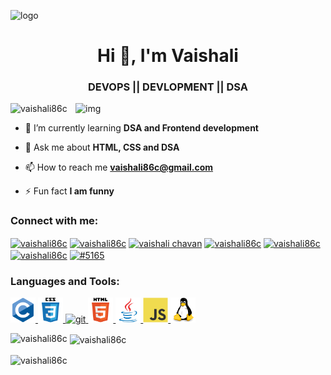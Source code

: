 ![logo]()
<h1 align="center">Hi 👋, I'm Vaishali</h1>
<h3 align="center">DEVOPS || DEVLOPMENT || DSA </h3>
<img align="right" alt="img" width="400" src="https://i.pinimg.com/originals/b8/52/93/b852935a26257463d4d036b8d6f8e345.gif">

<p align="left"> <img src="https://komarev.com/ghpvc/?username=vaishali86c&label=Profile%20views&color=0e75b6&style=flat" alt="vaishali86c" /> </p>

- 🌱 I’m currently learning **DSA and Frontend development**

- 💬 Ask me about **HTML, CSS and DSA**

- 📫 How to reach me **vaishali86c@gmail.com**

- ⚡ Fun fact **I am funny**

<h3 align="left">Connect with me:</h3>
<p align="left">
<a href="https://codepen.io/vaishali86c" target="blank"><img align="center" src="https://raw.githubusercontent.com/rahuldkjain/github-profile-readme-generator/master/src/images/icons/Social/codepen.svg" alt="vaishali86c" height="30" width="40" /></a>
<a href="https://twitter.com/vaishali86c" target="blank"><img align="center" src="https://raw.githubusercontent.com/rahuldkjain/github-profile-readme-generator/master/src/images/icons/Social/twitter.svg" alt="vaishali86c" height="30" width="40" /></a>
<a href="https://linkedin.com/in/vaishali chavan" target="blank"><img align="center" src="https://raw.githubusercontent.com/rahuldkjain/github-profile-readme-generator/master/src/images/icons/Social/linked-in-alt.svg" alt="vaishali chavan" height="30" width="40" /></a>
<a href="https://codesandbox.com/vaishali86c" target="blank"><img align="center" src="https://raw.githubusercontent.com/rahuldkjain/github-profile-readme-generator/master/src/images/icons/Social/codesandbox.svg" alt="vaishali86c" height="30" width="40" /></a>
<a href="https://instagram.com/vaishali86c" target="blank"><img align="center" src="https://raw.githubusercontent.com/rahuldkjain/github-profile-readme-generator/master/src/images/icons/Social/instagram.svg" alt="vaishali86c" height="30" width="40" /></a>
<a href="https://www.leetcode.com/vaishali86c" target="blank"><img align="center" src="https://raw.githubusercontent.com/rahuldkjain/github-profile-readme-generator/master/src/images/icons/Social/leet-code.svg" alt="vaishali86c" height="30" width="40" /></a>
<a href="https://discord.gg/#5165" target="blank"><img align="center" src="https://raw.githubusercontent.com/rahuldkjain/github-profile-readme-generator/master/src/images/icons/Social/discord.svg" alt="#5165" height="30" width="40" /></a>
</p>

<h3 align="left">Languages and Tools:</h3>
<p align="left"> <a href="https://www.cprogramming.com/" target="_blank" rel="noreferrer"> <img src="https://raw.githubusercontent.com/devicons/devicon/master/icons/c/c-original.svg" alt="c" width="40" height="40"/> </a> <a href="https://www.w3schools.com/css/" target="_blank" rel="noreferrer"> <img src="https://raw.githubusercontent.com/devicons/devicon/master/icons/css3/css3-original-wordmark.svg" alt="css3" width="40" height="40"/> </a> <a href="https://git-scm.com/" target="_blank" rel="noreferrer"> <img src="https://www.vectorlogo.zone/logos/git-scm/git-scm-icon.svg" alt="git" width="40" height="40"/> </a> <a href="https://www.w3.org/html/" target="_blank" rel="noreferrer"> <img src="https://raw.githubusercontent.com/devicons/devicon/master/icons/html5/html5-original-wordmark.svg" alt="html5" width="40" height="40"/> </a> <a href="https://www.java.com" target="_blank" rel="noreferrer"> <img src="https://raw.githubusercontent.com/devicons/devicon/master/icons/java/java-original.svg" alt="java" width="40" height="40"/> </a> <a href="https://developer.mozilla.org/en-US/docs/Web/JavaScript" target="_blank" rel="noreferrer"> <img src="https://raw.githubusercontent.com/devicons/devicon/master/icons/javascript/javascript-original.svg" alt="javascript" width="40" height="40"/> </a> <a href="https://www.linux.org/" target="_blank" rel="noreferrer"> <img src="https://raw.githubusercontent.com/devicons/devicon/master/icons/linux/linux-original.svg" alt="linux" width="40" height="40"/> </a> </p>

<p><img align="left" src="https://github-readme-stats.vercel.app/api/top-langs?username=vaishali86c&show_icons=true&locale=en&layout=compact" alt="vaishali86c" /></p>

<p>&nbsp;<img align="center" src="https://github-readme-stats.vercel.app/api?username=vaishali86c&show_icons=true&locale=en" alt="vaishali86c" /></p>

<p><img align="center" src="https://github-readme-streak-stats.herokuapp.com/?user=vaishali86c&" alt="vaishali86c" /></p>
